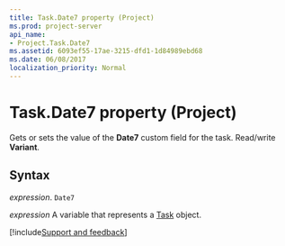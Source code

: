 ```yaml
---
title: Task.Date7 property (Project)
ms.prod: project-server
api_name:
- Project.Task.Date7
ms.assetid: 6093ef55-17ae-3215-dfd1-1d84989ebd68
ms.date: 06/08/2017
localization_priority: Normal
---
```



# Task.Date7 property (Project)

Gets or sets the value of the  **Date7** custom field for the task. Read/write **Variant**.


## Syntax

_expression_. `Date7`

_expression_ A variable that represents a [Task](./Project.Task.md) object.

[!include[Support and feedback](~/includes/feedback-boilerplate.md)]